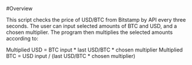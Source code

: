 #Overview

This script checks the price of USD/BTC from Bitstamp by API every three seconds.
The user can input selected amounts of BTC and USD, and a chosen multiplier.
The program then multiplies the selected amounts according to:

Multiplied USD = BTC input * last USD/BTC * chosen multiplier
Multiplied BTC = USD input / (last USD/BTC * chosen multiplier)

